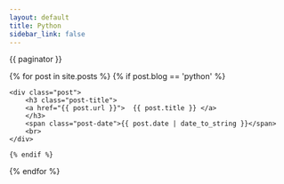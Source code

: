 ```yaml
---
layout: default
title: Python
sidebar_link: false
---
```



{{ paginator }}


<div class="posts">
{% for post in site.posts %}
    {% if post.blog == 'python' %}

	<div class="post">
	    <h3 class="post-title">
		<a href="{{ post.url }}">  {{ post.title }} </a>
	    </h3>
	    <span class="post-date">{{ post.date | date_to_string }}</span>
	    <br>
	</div>

    {% endif %}
{% endfor %}
</div>

